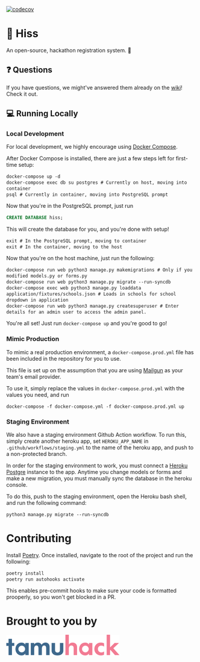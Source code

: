 [![codecov](https://codecov.io/gh/tamuhack-org/Ouroboros/branch/main/graph/badge.svg)](https://codecov.io/gh/tamuhack-org/Ouroboros)


# :snake: Hiss

An open-source, hackathon registration system. :school:

## :question: Questions

If you have questions, we might've answered them already on the [wiki](https://github.com/tamuhack-org/Ouroboros/wiki)! Check it out.

## :computer: Running Locally

### Local Development

For local development, we highly encourage using [Docker Compose](https://docs.docker.com/compose/).

After Docker Compose is installed, there are just a few steps left for first-time setup:

```shell script
docker-compose up -d
docker-compose exec db su postgres # Currently on host, moving into container
psql # Currently in container, moving into PostgreSQL prompt 
```
Now that you're in the PostgreSQL prompt, just run

```sql
CREATE DATABASE hiss;
```

This will create the database for you, and you're done with setup!

```shell script
exit # In the PostgreSQL prompt, moving to container
exit # In the container, moving to the host
```

Now that you're on the host machine, just run the following:

```shell script
docker-compose run web python3 manage.py makemigrations # Only if you modified models.py or forms.py
docker-compose run web python3 manage.py migrate --run-syncdb
docker-compose exec web python3 manage.py loaddata application/fixtures/schools.json # Loads in schools for school dropdown in application
docker-compose run web python3 manage.py createsuperuser # Enter details for an admin user to access the admin panel.
```

You're all set! Just run `docker-compose up` and you're good to go!

### Mimic Production

To mimic a real production environment, a `docker-compose.prod.yml` file has been included in the repository for you to use.

This file is set up on the assumption that you are using [Mailgun](https://mailgun.com) as your team's email provider.

To use it, simply replace the values in `docker-compose.prod.yml` with the values you need, and run

```shell script
docker-compose -f docker-compose.yml -f docker-compose.prod.yml up
```

### Staging Environment

We also have a staging environment Github Action workflow. To run this, simply create another heroku app, set `HEROKU_APP_NAME` in `.github/workflows/staging.yml` to the name of the heroku app, and push to a non-protected branch.

In order for the staging environment to work, you must connect a [Heroku Postgre](https://www.heroku.com/postgres) instance to the app. Anytime you change models or forms and make a new migration, you must manually sync the database in the heroku console. 

To do this, push to the staging environment, open the Heroku bash shell, and run the following command:
```
python3 manage.py migrate --run-syncdb
```

# Contributing

Install [Poetry](https://python-poetry.org/docs/#installation). Once installed, navigate to the root of the project and run the following:
```
poetry install
poetry run autohooks activate
```
This enables pre-commit hooks to make sure your code is formatted prooperly, so you won't get blocked in a PR.


# Brought to you by

![TAMUhack](/resources/img/TAMUhack.png)
